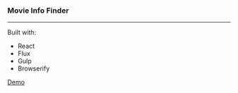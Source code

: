 <h3>Movie Info Finder</h3>
<hr />
Built with:
<ul>
<li>React</li>
<li>Flux</li>
<li>Gulp</li>
<li>Browserify</li>
</ul>

<a href="http://lazy-coding.com/react/moviefinder/" target="_blank">Demo</a>
